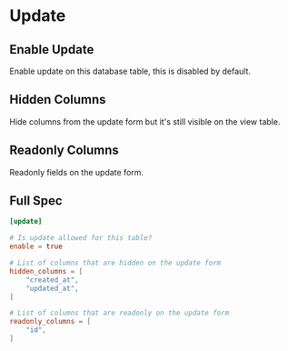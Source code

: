 # Update

## Enable Update

Enable update on this database table, this is disabled by default.

## Hidden Columns

Hide columns from the update form but it's still visible on the view table.

## Readonly Columns

Readonly fields on the update form.

## Full Spec

```toml
[update]

# Is update allowed for this table?
enable = true

# List of columns that are hidden on the update form
hidden_columns = [
    "created_at",
    "updated_at",
]

# List of columns that are readonly on the update form
readonly_columns = [
    "id",
]
```

